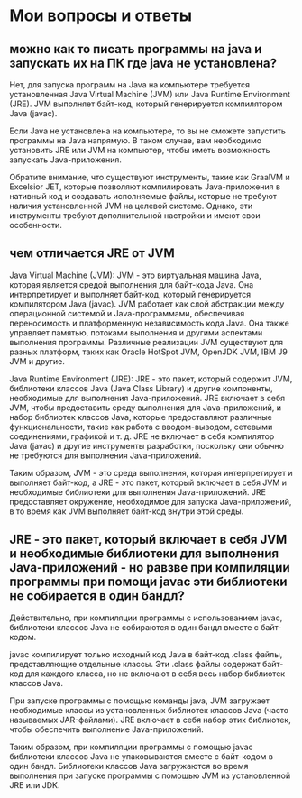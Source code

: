 # Мои вопросы и ответы

## можно как то писать программы на java и запускать их на ПК где java не установлена?

Нет, для запуска программ на Java на компьютере требуется установленная Java Virtual Machine (JVM) или Java Runtime Environment (JRE). JVM выполняет байт-код, который генерируется компилятором Java (javac).

Если Java не установлена на компьютере, то вы не сможете запустить программы на Java напрямую. В таком случае, вам необходимо установить JRE или JVM на компьютер, чтобы иметь возможность запускать Java-приложения.

Обратите внимание, что существуют инструменты, такие как GraalVM и Excelsior JET, которые позволяют компилировать Java-приложения в нативный код и создавать исполняемые файлы, которые не требуют наличия установленной JVM на целевой системе. Однако, эти инструменты требуют дополнительной настройки и имеют свои особенности.

## чем отличается JRE от JVM

Java Virtual Machine (JVM):
JVM - это виртуальная машина Java, которая является средой выполнения для байт-кода Java. Она интерпретирует и выполняет байт-код, который генерируется компилятором Java (javac). JVM работает как слой абстракции между операционной системой и Java-программами, обеспечивая переносимость и платформенную независимость кода Java. Она также управляет памятью, потоками выполнения и другими аспектами выполнения программы. Различные реализации JVM существуют для разных платформ, таких как Oracle HotSpot JVM, OpenJDK JVM, IBM J9 JVM и другие.

Java Runtime Environment (JRE):
JRE - это пакет, который содержит JVM, библиотеки классов Java (Java Class Library) и другие компоненты, необходимые для выполнения Java-приложений. JRE включает в себя JVM, чтобы предоставить среду выполнения для Java-приложений, и набор библиотек классов Java, которые предоставляют различные функциональности, такие как работа с вводом-выводом, сетевыми соединениями, графикой и т. д. JRE не включает в себя компилятор Java (javac) и другие инструменты разработки, поскольку они обычно не требуются для выполнения Java-приложений.

Таким образом, JVM - это среда выполнения, которая интерпретирует и выполняет байт-код, а JRE - это пакет, который включает в себя JVM и необходимые библиотеки для выполнения Java-приложений. JRE предоставляет окружение, необходимое для запуска Java-приложений, в то время как JVM выполняет байт-код внутри этой среды.

## JRE - это пакет, который включает в себя JVM и необходимые библиотеки для выполнения Java-приложений - но равзве при компиляции программы при помощи javac эти библиотеки не собирается в один бандл?

Действительно, при компиляции программы с использованием javac, библиотеки классов Java не собираются в один бандл вместе с байт-кодом.

javac компилирует только исходный код Java в байт-код .class файлы, представляющие отдельные классы. Эти .class файлы содержат байт-код для каждого класса, но не включают в себя весь набор библиотек классов Java.

При запуске программы с помощью команды java, JVM загружает необходимые классы из установленных библиотек классов Java (часто называемых JAR-файлами). JRE включает в себя набор этих библиотек, чтобы обеспечить выполнение Java-приложений.

Таким образом, при компиляции программы с помощью javac библиотеки классов Java не упаковываются вместе с байт-кодом в один бандл. Библиотеки классов Java загружаются во время выполнения при запуске программы с помощью JVM из установленной JRE или JDK.

